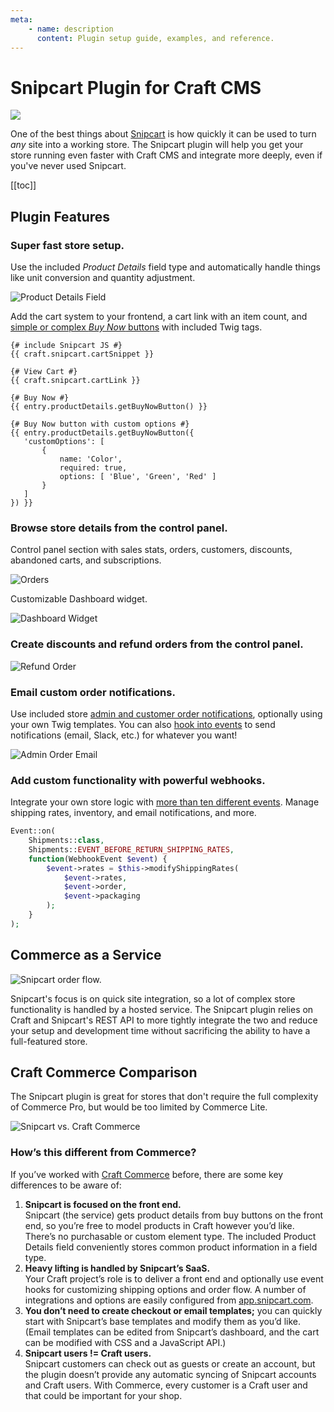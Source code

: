 ```yaml
---
meta:
    - name: description
      content: Plugin setup guide, examples, and reference.
---
```


# Snipcart Plugin for Craft CMS

![](../resources/hero.svg)

One of the best things about [Snipcart](https://snipcart.com/) is how quickly it can be used to turn _any_ site into a working store. The Snipcart plugin will help you get your store running even faster with Craft CMS and integrate more deeply, even if you've never used Snipcart.

[[toc]]

## Plugin Features

### Super fast store setup.

Use the included _Product Details_ field type and automatically handle things like unit conversion and quantity adjustment.

![Product Details Field](../resources/field-type.png)

Add the cart system to your frontend, a cart link with an item count, and [simple or complex _Buy Now_ buttons](/templating/fields.md) with included Twig tags.

```twig
{# include Snipcart JS #}
{{ craft.snipcart.cartSnippet }}

{# View Cart #}
{{ craft.snipcart.cartLink }}

{# Buy Now #}
{{ entry.productDetails.getBuyNowButton() }}

{# Buy Now button with custom options #}
{{ entry.productDetails.getBuyNowButton({
   'customOptions': [
       {
           name: 'Color',
           required: true,
           options: [ 'Blue', 'Green', 'Red' ]
       }
   ]
}) }}

```

### Browse store details from the control panel.

Control panel section with sales stats, orders, customers, discounts, abandoned carts, and subscriptions.

![Orders](../resources/overview.png)

Customizable Dashboard widget.

![Dashboard Widget](../resources/widget.png)

### Create discounts and refund orders from the control panel.

![Refund Order](../resources/refund.png)

### Email custom order notifications.

Use included store [admin and customer order notifications](/setup/notifications.md), optionally using your own Twig templates. You can also [hook into events](/dev/events.md) to send notifications (email, Slack, etc.) for whatever you want!

![Admin Order Email](../resources/order-email.png)

### Add custom functionality with powerful webhooks.

Integrate your own store logic with [more than ten different events](/dev/events.md). Manage shipping rates, inventory, and email notifications, and more.

```php
Event::on(
    Shipments::class,
    Shipments::EVENT_BEFORE_RETURN_SHIPPING_RATES,
    function(WebhookEvent $event) {
        $event->rates = $this->modifyShippingRates(
            $event->rates,
            $event->order,
            $event->packaging
        );
    }
);
```

## Commerce as a Service

![Snipcart order flow.](../resources/order-flow.png)

Snipcart's focus is on quick site integration, so a lot of complex store functionality is handled by a hosted service. The Snipcart plugin relies on Craft and Snipcart's REST API to more tightly integrate the two and reduce your setup and development time without sacrificing the ability to have a full-featured store.

## Craft Commerce Comparison

The Snipcart plugin is great for stores that don't require the full complexity of Commerce Pro, but would be too limited by Commerce Lite.

![Snipcart vs. Craft Commerce](../resources/commerce-comparison.png)

### How’s this different from Commerce?

If you’ve worked with [Craft Commerce](https://craftcms.com/commerce) before, there are some key differences to be aware of:

1. **Snipcart is focused on the front end.**  
Snipcart (the service) gets product details from buy buttons on the front end, so you’re free to model products in Craft however you’d like. There’s no purchasable or custom element type. The included Product Details field conveniently stores common product information in a field type.
2. **Heavy lifting is handled by Snipcart’s SaaS.**  
Your Craft project’s role is to deliver a front end and optionally use event hooks for customizing shipping options and order flow. A number of integrations and options are easily configured from [app.snipcart.com](https://app.snipcart.com/).
3. **You don’t need to create checkout or email templates;** you can quickly start with Snipcart’s base templates and modify them as you’d like. (Email templates can be edited from Snipcart’s dashboard, and the cart can be modified with CSS and a JavaScript API.)
4. **Snipcart users != Craft users.**  
Snipcart customers can check out as guests or create an account, but the plugin doesn’t provide any automatic syncing of Snipcart accounts and Craft users. With Commerce, every customer is a Craft user and that could be important for your shop.
